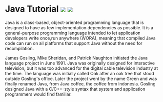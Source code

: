 # Java Tutorial ![](https://img.shields.io/static/v1?label=Phase&message=Done&color=blueviolet&style=flat&logo=appveyor) ![](https://img.shields.io/static/v1?label=License&message=MIT&color=blueviolet&style=flat&logo=appveyor)

Java is a class-based, object-oriented programming language that is designed to have as few implementation dependencies as possible.
It is a general-purpose programming language intended to let application developers write once,run anywhere (WORA), meaning that
compiled Java code can run on all platforms that support Java without the need for recompilation.

James Gosling, Mike Sheridan, and Patrick Naughton initiated the Java language project in June 1991. Java was originally designed for interactive television, but it was too advanced for the digital cable television industry at the time. The language was initially called Oak after an oak tree that stood outside Gosling's office. Later the project went by the name Green and was finally renamed Java, from Java coffee, the coffee from Indonesia. Gosling designed Java with a C/C++-style syntax that system and application programmers would find familiar.
